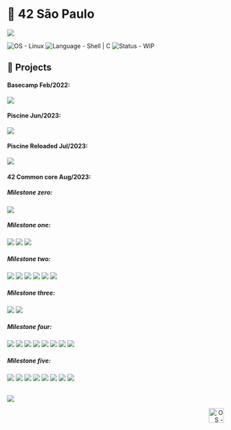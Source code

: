 # 🏢 42 São Paulo

<picture>

![](./img/42_school.png)

</picture>
<picture>
	<source srcset="https://img.shields.io/badge/Linux-OS?&label=OS&labelColor=gray&color=dodgerblue" media="(min-width: 600px)">
	<source srcset="https://img.shields.io/badge/Linux-OS?&label=OS&labelColor=gray&color=dodgerblue" media="(min-width: 400px)">
	<img srcset="https://img.shields.io/badge/Linux-OS?&label=OS&labelColor=gray&color=dodgerblue" alt="OS - Linux">
</picture>
<picture>
	<source srcset="https://img.shields.io/badge/Shell_|_C_|_C++-Language?&label=Language&labelColor=gray&color=dodgerblue" media="(min-width: 600px)">
	<source srcset="https://img.shields.io/badge/Shell_|_C_|_C++-Language?&label=Language&labelColor=gray&color=dodgerblue" media="(min-width: 400px)">
	<img srcset="https://img.shields.io/badge/Shell_|_C_|_C++-Language?&label=Language&labelColor=gray&color=dodgerblue" alt="Language - Shell | C">
</picture>
<picture>
	<source srcset="https://img.shields.io/badge/WIP-Status?&label=Status&labelColor=gray&color=yellow" media="(min-width: 600px)">
	<source srcset="https://img.shields.io/badge/WIP-Status?&label=Status&labelColor=gray&color=yellow" media="(min-width: 400px)">
	<img srcset="https://img.shields.io/badge/WIP-Status?&label=Status&labelColor=gray&color=yellow" alt="Status - WIP">
</picture>

## 🏅 Projects

<h4>
	Basecamp Feb/2022:
</h4>

[![](https://img.shields.io/badge/Project-Basecamp-skyblue?style=for-the-badge&logo=42)](https://github.com/willtrigo/42_basecamp)

<h4>
	Piscine Jun/2023:
</h4>

[![](https://img.shields.io/badge/Project-Piscine-skyblue?style=for-the-badge&logo=42)](https://github.com/willtrigo/42_piscine)

<h4>
	Piscine Reloaded Jul/2023:
</h4>

[![](https://img.shields.io/badge/Project-Piscine_Reloaded-skyblue?style=for-the-badge&logo=42)](https://github.com/willtrigo/42_piscine_reloaded)

<h4>
	42 Common core Aug/2023:
</h4>

<h5>
	Milestone zero:
</h5>

[![](https://img.shields.io/badge/Project-libft-skyblue?style=for-the-badge&logo=42)](https://github.com/willtrigo/42_libft)

<h5>
	Milestone one:
</h5>

[![](https://img.shields.io/badge/Project-get_next_line-skyblue?style=for-the-badge&logo=42)](https://github.com/willtrigo/42_get_next_line)
[![](https://img.shields.io/badge/Project-printf-skyblue?style=for-the-badge&logo=42)](https://github.com/willtrigo/42_printf)
[![](https://img.shields.io/badge/Project-Born_2_be_root-skyblue?style=for-the-badge&logo=42)](https://github.com/willtrigo/42_born2beroot)

<h5>
	Milestone two:
</h5>

[![](https://img.shields.io/badge/Project-fract--ol-skyblue?style=for-the-badge&logo=42)](https://github.com/willtrigo/42_fract-ol)
[![](https://img.shields.io/badge/Project-so_long-yellow?style=for-the-badge&logo=42)](https://github.com/willtrigo/42_so_long)
[![](https://img.shields.io/badge/Project-fdf-yellow?style=for-the-badge&logo=42)](https://github.com/willtrigo/42_fdf)
[![](https://img.shields.io/badge/Project-minitalk-skyblue?style=for-the-badge&logo=42)](https://github.com/willtrigo/42_minitalk)
[![](https://img.shields.io/badge/Project-pipex-yellow?style=for-the-badge&logo=42)](https://github.com/willtrigo/42_pipex)
[![](https://img.shields.io/badge/Project-push_swap-skyblue?style=for-the-badge&logo=42)](https://github.com/willtrigo/42_push_swap)

<h5>
	Milestone three:
</h5>

[![](https://img.shields.io/badge/Project-minishell-skyblue?style=for-the-badge&logo=42)](https://github.com/willtrigo/42_minishell)
[![](https://img.shields.io/badge/Project-philosophers-yellow?style=for-the-badge&logo=42)](https://github.com/willtrigo/42_philosophers)

<h5>
	Milestone four:
</h5>

[![](https://img.shields.io/badge/Project-netpractice-skyblue?style=for-the-badge&logo=42)](https://github.com/willtrigo/42_netpractice)
[![](https://img.shields.io/badge/Project-cub3d-skyblue?style=for-the-badge&logo=42)](https://github.com/willtrigo/42_cub3d)
[![](https://img.shields.io/badge/Project-minirt-yellow?style=for-the-badge&logo=42)](https://github.com/willtrigo/42_minirt)
[![](https://img.shields.io/badge/Project-cpp_module_00-skyblue?style=for-the-badge&logo=42)](https://github.com/willtrigo/42_cpp_module_00)
[![](https://img.shields.io/badge/Project-cpp_module_01-skyblue?style=for-the-badge&logo=42)](https://github.com/willtrigo/42_cpp_module_01)
[![](https://img.shields.io/badge/Project-cpp_module_02-skyblue?style=for-the-badge&logo=42)](https://github.com/willtrigo/42_cpp_module_02)
[![](https://img.shields.io/badge/Project-cpp_module_03-skyblue?style=for-the-badge&logo=42)](https://github.com/willtrigo/42_cpp_module_03)
[![](https://img.shields.io/badge/Project-cpp_module_04-skyblue?style=for-the-badge&logo=42)](https://github.com/willtrigo/42_cpp_module_04)

<h5>
	Milestone five:
</h5>

[![](https://img.shields.io/badge/Project-inception-yellow?style=for-the-badge&logo=42)](https://github.com/willtrigo/42_inception)
[![](https://img.shields.io/badge/Project-webserv-yellow?style=for-the-badge&logo=42)](https://github.com/willtrigo/42_webserv)
[![](https://img.shields.io/badge/Project-irc-yellow?style=for-the-badge&logo=42)](https://github.com/willtrigo/42_irc)
[![](https://img.shields.io/badge/Project-cpp_module_05-yellow?style=for-the-badge&logo=42)](https://github.com/willtrigo/42_cpp_module_05)
[![](https://img.shields.io/badge/Project-cpp_module_06-yellow?style=for-the-badge&logo=42)](https://github.com/willtrigo/42_cpp_module_06)
[![](https://img.shields.io/badge/Project-cpp_module_07-yellow?style=for-the-badge&logo=42)](https://github.com/willtrigo/42_cpp_module_07)
[![](https://img.shields.io/badge/Project-cpp_module_08-yellow?style=for-the-badge&logo=42)](https://github.com/willtrigo/42_cpp_module_08)
[![](https://img.shields.io/badge/Project-cpp_module_09-yellow?style=for-the-badge&logo=42)](https://github.com/willtrigo/42_cpp_module_09)

##

[![](https://img.shields.io/badge/São_Paulo-game?color=dodgerblue&logo=42)](https://42sp.org.br/)

<div align="right" height=25px>
	<picture>
		<source srcset="./img/wild_duck.png" media="(min-height: 40px)">
		<source srcset="./img/wild_duck.png" media="(min-height: 30px)">
		<img srcset="./img/wild_duck.png" height="35px" alt="OS - Linux">
	</picture>
</div>

